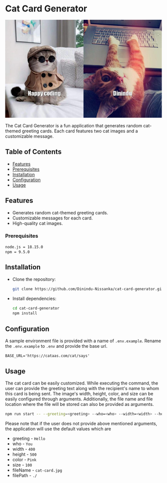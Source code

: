 # Cat Card Generator

![Cat Card Generator](cat-card.jpg)

The Cat Card Generator is a fun application that generates random cat-themed greeting cards. Each card features two cat images and a customizable message.

## Table of Contents

- [Features](#features)
- [Prerequisites](#prerequisites)
- [Installation](#installation)
- [Configuration](#configuration)
- [Usage](#usage)

## Features

- Generates random cat-themed greeting cards.
- Customizable messages for each card.
- High-quality cat images.

### Prerequisites

    node.js = 18.15.0
    npm = 9.5.0

## Installation

- Clone the repository:

  ```bash
  git clone https://github.com/Dinindu-Nissanka/cat-card-generator.git
  ```

- Install dependencies:

  ```bash
  cd cat-card-generator
  npm install
  ```

## Configuration

A sample environment file is provided with a name of `.env.example`. Rename the `.env.example` to `.env` and provide the base url.

    BASE_URL='https://cataas.com/cat/says'

## Usage

The cat card can be easily customized. While executing the command, the user can provide the greeting text along with the recipient's name to whom this card is being sent. The image's width, height, color, and size can be easily configured through arguments. Additionally, the file name and file location where the file will be stored can also be provided as arguments.

```bash
npm run start -- --greeting=<greeting> --who=<who> --width=<width> --height=<height> --color=<color> --size=<size> --fileName=<fileName> --filePath=<filePath>
```

Please note that if the user does not provide above mentioned arguments, the application will use the default values which are

- greeting - `Hello`
- who - `You`
- width - `400`
- height - `500`
- color - `Pink`
- size - `100`
- fileName - `cat-card.jpg`
- filePath - `./`
